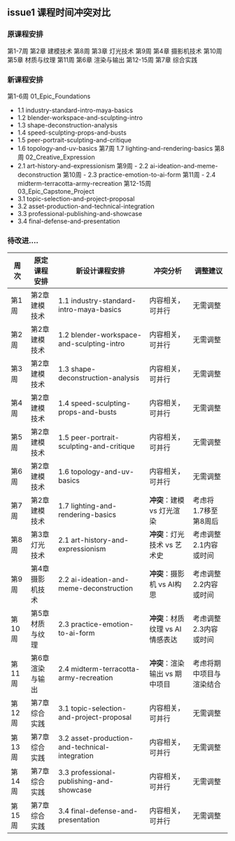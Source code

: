 ## issue1 课程时间冲突对比

### 原课程安排
第1-7周 第2章 建模技术
第8周 第3章 灯光技术
第9周 第4章 摄影机技术
第10周 第5章 材质与纹理
第11周 第6章 渲染与输出
第12-15周 第7章 综合实践

### 新课程安排
第1-6周 01_Epic_Foundations
- 1.1 industry-standard-intro-maya-basics
- 1.2 blender-workspace-and-sculpting-intro
- 1.3 shape-deconstruction-analysis
- 1.4 speed-sculpting-props-and-busts
- 1.5 peer-portrait-sculpting-and-critique
- 1.6 topology-and-uv-basics
第7周 1.7 lighting-and-rendering-basics
第8周 02_Creative_Expression
- 2.1 art-history-and-expressionism
第9周 - 2.2 ai-ideation-and-meme-deconstruction
第10周 - 2.3 practice-emotion-to-ai-form
第11周 - 2.4 midterm-terracotta-army-recreation
第12-15周 03_Epic_Capstone_Project
- 3.1 topic-selection-and-project-proposal
- 3.2 asset-production-and-technical-integration
- 3.3 professional-publishing-and-showcase
- 3.4 final-defense-and-presentation


### 待改进....

| 周次   | 原定课程安排    | 新设计课程安排                                        | 冲突分析                  | 调整建议         |
| ---- | --------- | ---------------------------------------------- | --------------------- | ------------ |
| 第1周  | 第2章 建模技术  | 1.1 industry-standard-intro-maya-basics        | 内容相关，可并行              | 无需调整         |
| 第2周  | 第2章 建模技术  | 1.2 blender-workspace-and-sculpting-intro      | 内容相关，可并行              | 无需调整         |
| 第3周  | 第2章 建模技术  | 1.3 shape-deconstruction-analysis              | 内容相关，可并行              | 无需调整         |
| 第4周  | 第2章 建模技术  | 1.4 speed-sculpting-props-and-busts            | 内容相关，可并行              | 无需调整         |
| 第5周  | 第2章 建模技术  | 1.5 peer-portrait-sculpting-and-critique       | 内容相关，可并行              | 无需调整         |
| 第6周  | 第2章 建模技术  | 1.6 topology-and-uv-basics                     | 内容相关，可并行              | 无需调整         |
| 第7周  | 第2章 建模技术  | 1.7 lighting-and-rendering-basics              | **冲突**：建模 vs 灯光渲染     | 考虑将1.7移至第8周后 |
| 第8周  | 第3章 灯光技术  | 2.1 art-history-and-expressionism              | **冲突**：灯光技术 vs 艺术史    | 考虑调整2.1内容或时间 |
| 第9周  | 第4章 摄影机技术 | 2.2 ai-ideation-and-meme-deconstruction        | **冲突**：摄影机 vs AI构思    | 考虑调整2.2内容或时间 |
| 第10周 | 第5章 材质与纹理 | 2.3 practice-emotion-to-ai-form                | **冲突**：材质纹理 vs AI情感表达 | 考虑调整2.3内容或时间 |
| 第11周 | 第6章 渲染与输出 | 2.4 midterm-terracotta-army-recreation         | **冲突**：渲染输出 vs 期中项目   | 考虑将期中项目与渲染结合 |
| 第12周 | 第7章 综合实践  | 3.1 topic-selection-and-project-proposal       | 内容相关，可并行              | 无需调整         |
| 第13周 | 第7章 综合实践  | 3.2 asset-production-and-technical-integration | 内容相关，可并行              | 无需调整         |
| 第14周 | 第7章 综合实践  | 3.3 professional-publishing-and-showcase       | 内容相关，可并行              | 无需调整         |
| 第15周 | 第7章 综合实践  | 3.4 final-defense-and-presentation             | 内容相关，可并行              | 无需调整         |